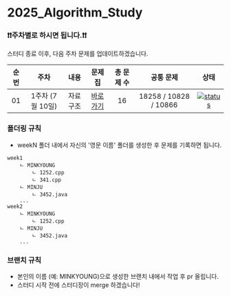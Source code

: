 # 2025_Algorithm_Study

### **❗️❗️주차별로 하시면 됩니다.❗️❗️**
스터디 종료 이후, 다음 주차 문제를 업데이트하겠습니다.

| 순번 | 주차                          | 내용                | 문제집    | 총 문제 수 |  공통 문제 |  상태             |
| :--: | :--------------------------: | :-----------------: | :------:  | :------: | :------: |:---------------:|
| 01 | 1주차 (7월 10일) | 자료구조 | [바로가기]([./algorithms/data_structure](https://github.com/likelion-ssu/2025_Algorithm_Study/tree/main/week1)) | 16 |18258 / 10828 / 10866 | [![status](https://img.shields.io/badge/Started-112051)](https://img.shields.io/badge/Started%20-00900) |

### 폴더링 규칙
- weekN 폴더 내에서 자신의 '영문 이름' 폴더를 생성한 후 문제를 기록하면 됩니다.

```
week1 
	ㄴ MINKYOUNG
		ㄴ 1252.cpp 
		ㄴ 341.cpp 
	ㄴ MINJU
		ㄴ 3452.java 
	... 
week2  
	ㄴ MINKYOUNG
		ㄴ 1252.cpp 
	ㄴ MINJU
		ㄴ 3452.java
	... 
```

### 브랜치 규칙
  - 본인의 이름 (예: MINKYOUNG)으로 생성한 브랜치 내에서 작업 후 pr 올립니다.
  - 스터디 시작 전에 스터디장이 merge 하겠습니다!
